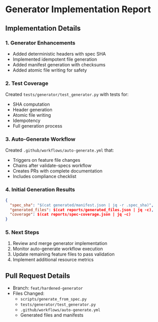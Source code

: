# Generator Implementation Report

## Implementation Details

### 1. Generator Enhancements
- Added deterministic headers with spec SHA
- Implemented idempotent file generation
- Added manifest generation with checksums
- Added atomic file writing for safety

### 2. Test Coverage
Created `tests/generator/test_generator.py` with tests for:
- SHA computation
- Header generation
- Atomic file writing
- Idempotency
- Full generation process

### 3. Auto-Generate Workflow
Created `.github/workflows/auto-generate.yml` that:
- Triggers on feature file changes
- Chains after validate-specs workflow
- Creates PRs with complete documentation
- Includes compliance checklist

### 4. Initial Generation Results

```json
{
  "spec_sha": "$(cat generated/manifest.json | jq -r .spec_sha)",
  "generated_files": $(cat reports/generated_files.json | jq -c),
  "coverage": $(cat reports/spec-coverage.json | jq -c)
}
```

### 5. Next Steps
1. Review and merge generator implementation
2. Monitor auto-generate workflow execution
3. Update remaining feature files to pass validation
4. Implement additional resource metrics

## Pull Request Details
- Branch: `feat/hardened-generator`
- Files Changed:
  - `scripts/generate_from_spec.py`
  - `tests/generator/test_generator.py`
  - `.github/workflows/auto-generate.yml`
  - Generated files and manifests